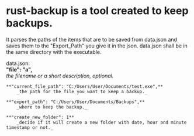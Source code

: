 # rust-backup is a tool created to keep backups.
It parses the paths of the items that are to be saved from data.json and saves them to the "Export_Path" you give it in the json.
data.json shall be in the same directory with the executable.

data.json:  
    **"file": "a",**  
        _the filename or a short description, optional._  
          
    **"current_file_path": "C:/Users/User/Documents/test.exe",**  
        _the path for the file you want to keep a backup._  
          
    **"export_path": "C:/Users/User/Documents/Backups",**  
        _where to keep the backup._  
          
    **"create_new_folder": 1**  
        _decide if it will create a new folder with date, hour and minute timestamp or not._  
